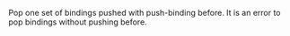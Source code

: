 Pop one set of bindings pushed with push-binding before. It is an error to
  pop bindings without pushing before.